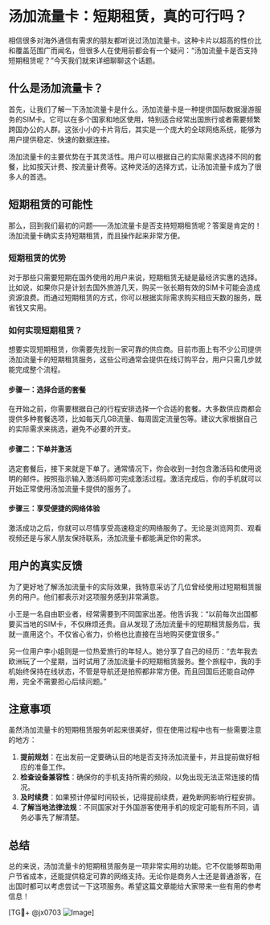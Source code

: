 # 汤加流量卡：短期租赁，真的可行吗？

相信很多对海外通信有需求的朋友都听说过汤加流量卡。这种卡片以超高的性价比和覆盖范围广而闻名，但很多人在使用前都会有一个疑问：“汤加流量卡是否支持短期租赁呢？”今天我们就来详细聊聊这个话题。

## 什么是汤加流量卡？

首先，让我们了解一下汤加流量卡是什么。汤加流量卡是一种提供国际数据漫游服务的SIM卡。它可以在多个国家和地区使用，特别适合经常出国旅行或者需要频繁跨国办公的人群。这张小小的卡片背后，其实是一个庞大的全球网络系统，能够为用户提供稳定、快速的数据连接。

汤加流量卡的主要优势在于其灵活性。用户可以根据自己的实际需求选择不同的套餐，比如按天计费、按流量计费等。这种灵活的选择方式，让汤加流量卡成为了很多人的首选。

## 短期租赁的可能性

那么，回到我们最初的问题——汤加流量卡是否支持短期租赁呢？答案是肯定的！汤加流量卡确实支持短期租赁，而且操作起来非常方便。

### 短期租赁的优势

对于那些只需要短期在国外使用的用户来说，短期租赁无疑是最经济实惠的选择。比如说，如果你只是计划去国外旅游几天，购买一张长期有效的SIM卡可能会造成资源浪费。而通过短期租赁的方式，你可以根据实际需求购买相应天数的服务，既省钱又实用。

### 如何实现短期租赁？

想要实现短期租赁，你需要先找到一家可靠的供应商。目前市面上有不少公司提供汤加流量卡的短期租赁服务，这些公司通常会提供在线订购平台，用户只需几步就能完成整个流程。

#### 步骤一：选择合适的套餐

在开始之前，你需要根据自己的行程安排选择一个合适的套餐。大多数供应商都会提供多种套餐选项，比如每天几GB流量、每周固定流量包等。建议大家根据自己的实际需求来挑选，避免不必要的开支。

#### 步骤二：下单并激活

选定套餐后，接下来就是下单了。通常情况下，你会收到一封包含激活码和使用说明的邮件。按照指示输入激活码即可完成激活过程。激活完成后，你的手机就可以开始正常使用汤加流量卡提供的服务了。

#### 步骤三：享受便捷的网络体验

激活成功之后，你就可以尽情享受高速稳定的网络服务了。无论是浏览网页、观看视频还是与家人朋友保持联系，汤加流量卡都能满足你的需求。

## 用户的真实反馈

为了更好地了解汤加流量卡的实际效果，我特意采访了几位曾经使用过短期租赁服务的用户。他们都表示对这项服务感到非常满意。

小王是一名自由职业者，经常需要到不同国家出差。他告诉我：“以前每次出国都要买当地的SIM卡，不仅麻烦还贵。自从发现了汤加流量卡的短期租赁服务后，我就一直用这个。不仅省心省力，价格也比直接在当地购买便宜很多。”

另一位用户李小姐则是一位热爱旅行的年轻人。她分享了自己的经历：“去年我去欧洲玩了一个星期，当时试用了汤加流量卡的短期租赁服务。整个旅程中，我的手机始终保持在线状态，不管是导航还是拍照都非常方便。而且回国后还能自动停用，完全不需要担心后续问题。”

## 注意事项

虽然汤加流量卡的短期租赁服务听起来很美好，但在使用过程中也有一些需要注意的地方：

1. **提前规划**：在出发前一定要确认目的地是否支持汤加流量卡，并且提前做好相应的准备工作。
2. **检查设备兼容性**：确保你的手机支持所需的频段，以免出现无法正常连接的情况。
3. **及时续费**：如果预计停留时间较长，记得提前续费，避免断网影响行程安排。
4. **了解当地法律法规**：不同国家对于外国游客使用手机的规定可能有所不同，请务必事先了解清楚。

## 总结

总的来说，汤加流量卡的短期租赁服务是一项非常实用的功能。它不仅能够帮助用户节省成本，还能提供稳定可靠的网络支持。无论你是商务人士还是普通游客，在出国时都可以考虑尝试一下这项服务。希望这篇文章能给大家带来一些有用的参考信息！

[TG💪+ @jx0703 ![Image](https://github.com/user-attachments/assets/dbca1d08-cadb-493c-b0ec-ad6f7a83f270)]
